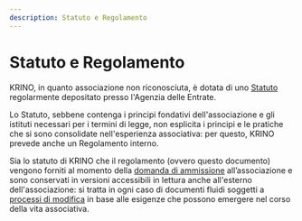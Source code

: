 ```yaml
---
description: Statuto e Regolamento
---
```


# Statuto e Regolamento

KRINO, in quanto associazione non riconosciuta, è dotata di uno [Statuto](https://drive.google.com/drive/folders/1LwC\_3PsqUl\_E1z8wrmfw3TZQQHUUzKV1) regolarmente depositato presso l'Agenzia delle Entrate.

Lo Statuto, sebbene contenga i principi fondativi dell'associazione e gli istituti necessari per i termini di legge, non esplicita i principi e le pratiche che si sono consolidate nell'esperienza associativa: per questo, KRINO prevede anche un Regolamento interno.

Sia lo statuto di KRINO che il regolamento (ovvero questo documento) vengono forniti al momento della [domanda di ammissione](../partecipazione/associarsi.md) all’associazione e sono conservati in versioni accessibili in lettura anche all'esterno dell'associazione: si tratta in ogni caso di documenti fluidi soggetti a [processi di modifica](revisione-e-modifiche.md) in base alle esigenze che possono emergere nel corso della vita associativa.
